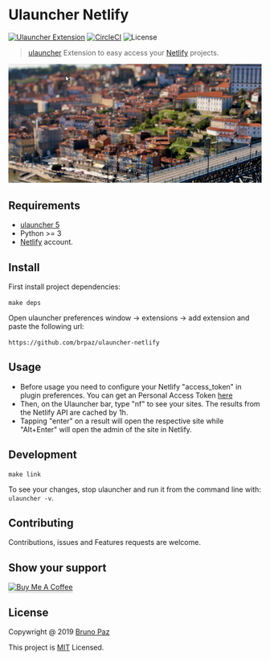 # Ulauncher Netlify

[![Ulauncher Extension](https://img.shields.io/badge/Ulauncher-Extension-green.svg?style=for-the-badge)](https://ext.ulauncher.io/-/github-brpaz-ulauncher-netlify)
[![CircleCI](https://img.shields.io/circleci/build/github/brpaz/ulauncher-netlify.svg?style=for-the-badge)](https://circleci.com/gh/brpaz/ulauncher-netlify)
![License](https://img.shields.io/github/license/brpaz/ulauncher-netlify.svg?style=for-the-badge)


> [ulauncher](https://ulauncher.io/) Extension to easy access your [Netlify](https://netlify.com) projects.

![demo](demo.gif)

## Requirements

* [ulauncher 5](https://ulauncher.io/)
* Python >= 3
* [Netlify](https://netlify.com) account.

## Install

First install project dependencies:

```make deps```

Open ulauncher preferences window -> extensions -> add extension and paste the following url:

```https://github.com/brpaz/ulauncher-netlify```

## Usage

* Before usage you need to configure your Netlify "access_token" in plugin preferences. You can get an Personal Access Token [here](https://app.netlify.com/user/applications)
* Then, on the Ulauncher bar, type "nf" to see your sites. The results from the Netlify API are cached by 1h.
* Tapping "enter" on a result will open the respective site while "Alt+Enter" will open the admin of the site in Netlify.

## Development

```
make link
```

To see your changes, stop ulauncher and run it from the command line with: ```ulauncher -v```.


## Contributing

Contributions, issues and Features requests are welcome.

## Show your support

<a href="https://www.buymeacoffee.com/Z1Bu6asGV" target="_blank"><img src="https://www.buymeacoffee.com/assets/img/custom_images/orange_img.png" alt="Buy Me A Coffee" style="height: 41px !important;width: 174px !important;box-shadow: 0px 3px 2px 0px rgba(190, 190, 190, 0.5) !important;-webkit-box-shadow: 0px 3px 2px 0px rgba(190, 190, 190, 0.5) !important;" ></a>


## License 

Copywright @ 2019 [Bruno Paz](https://github.com/brpaz)

This project is [MIT](LLICENSE) Licensed.

